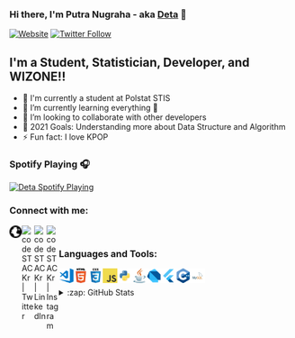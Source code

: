 ### Hi there, I'm Putra Nugraha - aka [Deta][website] 👋

[![Website](https://img.shields.io/website?label=My%20Web&logo=github&style=for-the-badge&url=https%3A%2F%2Fputnug1122.github.io%2F)](https://putnug1122.github.io/)
[![Twitter Follow](https://img.shields.io/twitter/follow/FeraFora?color=%231DA1F2&label=Don%27t%20Click&logo=Twitter&style=for-the-badge)](https://twitter.com/FeraFora)

## I'm a Student, Statistician, Developer, and WIZONE!!

- 🔭 I'm currently a student at Polstat STIS
- 🌱 I’m currently learning everything 🤣
- 👯 I’m looking to collaborate with other developers
- 🥅 2021 Goals: Understanding more about Data Structure and Algorithm
- ⚡ Fun fact: I love KPOP

### Spotify Playing 🎧

[<img src="https://spotify-readme-lilac.vercel.app/api/spotify-playing" alt="Deta Spotify Playing" width="350" />](https://open.spotify.com/user/kn3h8gu1m586ni9u70kvb31tt)

### Connect with me:

[<img align="left" alt="codeSTACKr.com" width="22px" src="https://raw.githubusercontent.com/iconic/open-iconic/master/svg/globe.svg" />][website]
[<img align="left" alt="codeSTACKr | Twitter" width="22px" src="https://cdn.jsdelivr.net/npm/simple-icons@v3/icons/twitter.svg" />][twitter]
[<img align="left" alt="codeSTACKr | LinkedIn" width="22px" src="https://cdn.jsdelivr.net/npm/simple-icons@v3/icons/linkedin.svg" />][linkedin]
[<img align="left" alt="codeSTACKr | Instagram" width="22px" src="https://cdn.jsdelivr.net/npm/simple-icons@v3/icons/instagram.svg" />][instagram]

<br />

### Languages and Tools:
<img align="left" alt="Visual Studio Code" width="26px" src="https://raw.githubusercontent.com/github/explore/80688e429a7d4ef2fca1e82350fe8e3517d3494d/topics/visual-studio-code/visual-studio-code.png" />
<img align="left" alt="HTML5" width="26px" src="https://raw.githubusercontent.com/github/explore/80688e429a7d4ef2fca1e82350fe8e3517d3494d/topics/html/html.png" />
<img align="left" alt="HTML5" width="26px" src="https://raw.githubusercontent.com/github/explore/80688e429a7d4ef2fca1e82350fe8e3517d3494d/topics/css/css.png" />
<img align="left" alt="HTML5" width="26px" src="https://raw.githubusercontent.com/github/explore/80688e429a7d4ef2fca1e82350fe8e3517d3494d/topics/javascript/javascript.png" />
<img align="left" alt="HTML5" width="26px" src="https://raw.githubusercontent.com/github/explore/80688e429a7d4ef2fca1e82350fe8e3517d3494d/topics/python/python.png" />
<img align="left" alt="HTML5" width="26px" src="https://raw.githubusercontent.com/github/explore/80688e429a7d4ef2fca1e82350fe8e3517d3494d/topics/java/java.png" />
<img align="left" alt="HTML5" width="26px" src="https://raw.githubusercontent.com/github/explore/80688e429a7d4ef2fca1e82350fe8e3517d3494d/topics/dart/dart.png" />
<img align="left" alt="HTML5" width="26px" src="https://raw.githubusercontent.com/github/explore/80688e429a7d4ef2fca1e82350fe8e3517d3494d/topics/flutter/flutter.png" />
<img align="left" alt="HTML5" width="26px" src="https://raw.githubusercontent.com/github/explore/80688e429a7d4ef2fca1e82350fe8e3517d3494d/topics/cpp/cpp.png" />
<img align="left" alt="HTML5" width="26px" src="https://raw.githubusercontent.com/github/explore/80688e429a7d4ef2fca1e82350fe8e3517d3494d/topics/mysql/mysql.png" />

<br />
<br />





<details>
  <summary>:zap: GitHub Stats</summary>

  <img align="left" alt="codeSTACKr's GitHub Stats" src="https://github-readme-stats.putnug1122.vercel.app/api?username=Putnug1122&show_icons=true&hide_border=true" />

</details>

[website]: https://putnug1122.github.io/
[twitter]: https://twitter.com/FeraFora
[instagram]: https://instagram.com/deta_karang
[linkedin]: https://linkedin.com/in/gede-putra-nugraha-b9a053203
